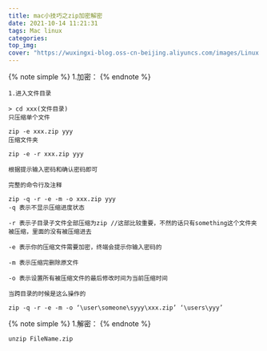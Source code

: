 ```yaml
---
title: mac小技巧之zip加密解密
date: 2021-10-14 11:21:31
tags: Mac linux
categories: 
top_img:
cover: "https://wuxingxi-blog.oss-cn-beijing.aliyuncs.com/images/Linux.jpeg"
---
```


{% note simple %}
1.加密：
{% endnote %}

```
1.进入文件目录

> cd xxx(文件目录)
只压缩单个文件

zip -e xxx.zip yyy
压缩文件夹

zip -e -r xxx.zip yyy

根据提示输入密码和确认密码即可

完整的命令行及注释

zip -q -r -e -m -o xxx.zip yyy
-q 表示不显示压缩进度状态

-r 表示子目录子文件全部压缩为zip //这部比较重要，不然的话只有something这个文件夹被压缩，里面的没有被压缩进去

-e 表示你的压缩文件需要加密，终端会提示你输入密码的

-m 表示压缩完删除原文件

-o 表示设置所有被压缩文件的最后修改时间为当前压缩时间

当跨目录的时候是这么操作的

zip -q -r -e -m -o ‘\user\someone\syyy\xxx.zip’ ‘\users\yyy’
```

{% note simple %}
1.解密：
{% endnote %}

```
unzip FileName.zip
```

